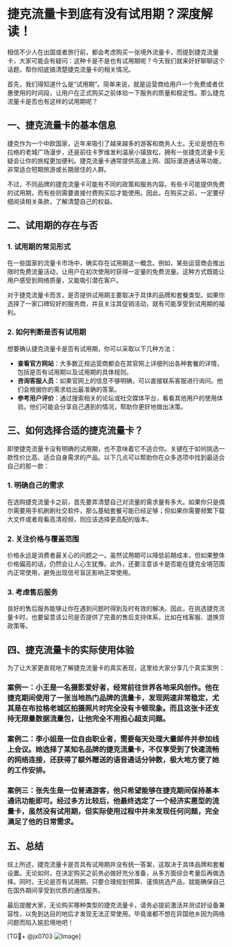 # 捷克流量卡到底有没有试用期？深度解读！

相信不少人在出国或者旅行前，都会考虑购买一张境外流量卡，而提到捷克流量卡，大家可能会有疑问：这种卡是不是也有试用期呢？今天我们就来好好聊聊这个话题，帮你彻底搞清楚捷克流量卡的相关情况。

首先，我们得知道什么是“试用期”。简单来说，就是运营商给用户一个免费或者优惠使用的时间段，让用户在正式购买之前体验一下服务的质量和稳定性。那么捷克流量卡是否也有这样的试用期呢？

## 一、捷克流量卡的基本信息

捷克作为一个中欧国家，近年来吸引了越来越多的游客和商务人士。无论是想在布拉格的老城广场漫步，还是前往卡罗维发利温泉小镇放松，拥有一张捷克流量卡无疑会让你的旅程更加便利。捷克流量卡通常提供高速上网、国际漫游通话等功能，非常适合短期旅游或长期居住的人群。

不过，不同品牌的捷克流量卡可能有不同的政策和服务内容。有些卡可能提供免费的试用期，而有些则需要直接付费购买后才能使用。因此，在购买之前，一定要仔细阅读相关条款，了解清楚自己的权益。

## 二、试用期的存在与否

### 1. 试用期的常见形式

在一些国家的流量卡市场中，确实存在试用期这一概念。例如，某些运营商会推出限时免费流量活动，让用户在初次使用时获得一定量的免费流量。这种方式既能让用户感受到网络质量，又能吸引潜在客户。

对于捷克流量卡而言，是否提供试用期主要取决于具体的品牌和套餐类型。如果你选择了一家口碑较好的服务商，并且关注其促销活动，就有可能享受到试用期的福利。

### 2. 如何判断是否有试用期

想要确认捷克流量卡是否有试用期，你可以采取以下几种方法：

- **查看官方网站**：大多数正规运营商都会在其官网上详细列出各种套餐的详情，包括是否有试用期以及试用期的具体规则。
- **咨询客服人员**：如果官网上的信息不够明确，可以直接联系客服进行询问。他们会根据你的需求给出最准确的答案。
- **参考用户评价**：通过搜索相关的论坛或社交媒体平台，看看其他用户的使用体验。他们可能会分享自己遇到的情况，帮助你更好地做出决策。

## 三、如何选择合适的捷克流量卡？

即使捷克流量卡没有明确的试用期，也不意味着它不适合你。关键在于如何挑选一款性价比高、适合自身需求的产品。以下几点可以帮助你在众多选项中找到最适合自己的那一款：

### 1. 明确自己的需求

在选购捷克流量卡之前，首先要弄清楚自己对流量的需求量有多大。如果你只是偶尔需要用手机刷刷社交软件，那么基础套餐可能已经足够；但如果你需要频繁下载大文件或者观看高清视频，则应该选择更高配的版本。

### 2. 关注价格与覆盖范围

价格永远是消费者最关心的问题之一。虽然试用期可以降低前期成本，但如果整体价格偏高的话，仍然会让人心生犹豫。此外，还要注意该卡是否能在捷克全境范围内正常使用，避免出现信号盲区影响正常使用。

### 3. 考虑售后服务

良好的售后服务能够让你在遇到问题时得到及时有效的解决。因此，在挑选捷克流量卡时，也要留意该公司是否提供了完善的售后支持体系，比如在线客服、退换货政策等。

## 四、捷克流量卡的实际使用体验

为了让大家更直观地了解捷克流量卡的真实表现，这里给大家分享几个真实案例：

### 案例一：小王是一名摄影爱好者，经常前往世界各地采风创作。他在捷克期间使用了一张当地热门品牌的流量卡，发现网速非常稳定，尤其是在布拉格老城区拍摄照片时完全没有卡顿现象。而且这张卡还支持无限量数据流量包，让他完全不用担心超支问题。

### 案例二：李小姐是一位自由职业者，需要每天处理大量邮件并参加线上会议。她选择了某知名品牌的捷克流量卡，不仅享受到了快速流畅的网络连接，还获得了额外赠送的语音通话分钟数，极大地方便了她的工作安排。

### 案例三：张先生是一位普通游客，他只希望能够在捷克期间保持基本通讯功能即可。经过多方比较后，他最终选定了一个经济实惠型的流量卡，虽然没有试用期，但实际使用过程中并未发现任何问题，完全满足了他的日常需求。

## 五、总结

综上所述，捷克流量卡是否具有试用期并没有统一答案，这取决于具体品牌和套餐设置。无论如何，在决定购买之前务必做好充分准备，从多方面综合考量后再做选择。同时，无论是否有试用期，只要合理规划预算、谨慎挑选产品，就能确保自己在国外期间享受到优质的通信服务。

最后提醒大家，无论购买哪种类型的捷克流量卡，请务必提前激活并测试好设备兼容性，以免到达目的地后才发现无法正常使用。毕竟谁都不想在异国他乡因为网络问题而陷入尴尬境地吧！

[TG💪+ @jx0703 ![Image](https://github.com/user-attachments/assets/dbca1d08-cadb-493c-b0ec-ad6f7a83f270)]